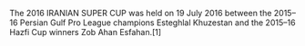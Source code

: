 The 2016 IRANIAN SUPER CUP was held on 19 July 2016 between the 2015–16 Persian Gulf Pro League champions Esteghlal Khuzestan and the 2015–16 Hazfi Cup winners Zob Ahan Esfahan.[1]

